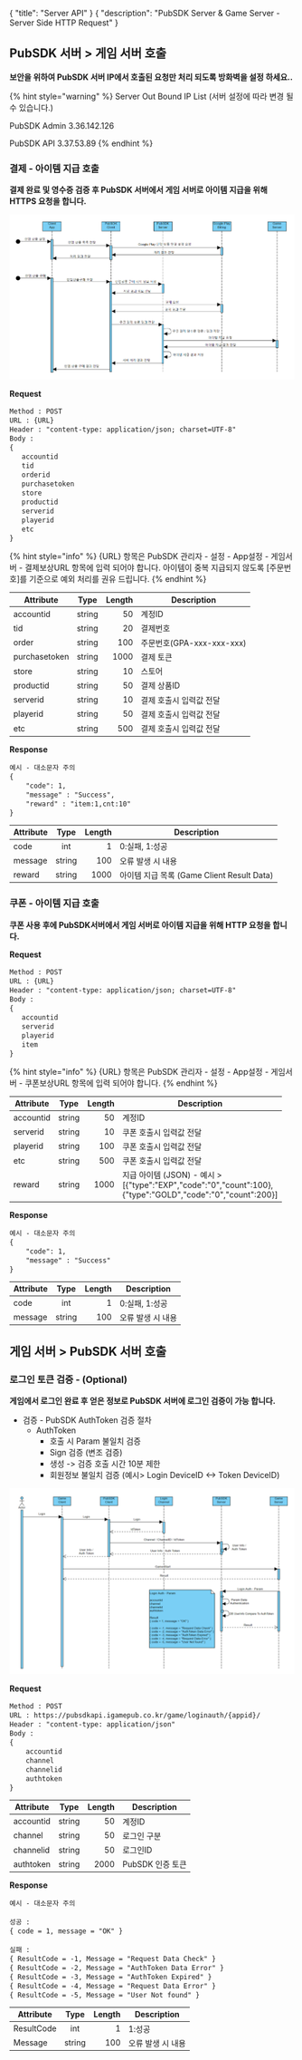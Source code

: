 { "title": "Server API" }
{ "description": "PubSDK Server & Game Server - Server Side HTTP Request" }

## PubSDK 서버 > 게임 서버 호출

**보안을 위하여 PubSDK 서버 IP에서 호출된 요청만 처리 되도록 방화벽을 설정 하세요..**

{% hint style="warning" %}
Server Out Bound IP List  (서버 설정에 따라 변경 될 수 있습니다.)

PubSDK Admin
3.36.142.126

PubSDK API
3.37.53.89
{% endhint %}

### 결제 - 아이템 지급 호출

**결제 완료 및 영수증 검증 후 PubSDK 서버에서 게임 서버로 아이템 지급을 위해 HTTPS 요청을 합니다.**

![Purchase Flow](https://github.com/gamepubcorp/guide/blob/main/image-server/01_purchase_flow.png?raw=true)

**Request**

```
Method : POST
URL : {URL}
Header : "content-type: application/json; charset=UTF-8"
Body : 
{
   accountid
   tid
   orderid
   purchasetoken
   store
   productid
   serverid
   playerid
   etc
}
```

{% hint style="info" %}
{URL} 항목은 PubSDK 관리자 - 설정 - App설정 - 게임서버 - 결제보상URL 항목에 입력 되어야 합니다.
아이템이 중복 지급되지 않도록 [주문번호]를 기준으로 예외 처리를 권유 드립니다.
{% endhint %}

| Attribute     | Type   | Length | Description               |
| ------------- | :----: | -----: | ------------------------- |
| accountid     | string | 50     | 계정ID                    |
| tid           | string | 20     | 결제번호                  |
| order         | string | 100    | 주문번호(GPA-xxx-xxx-xxx) |
| purchasetoken | string | 1000   | 결제 토큰                 |
| store         | string | 10     | 스토어                    |
| productid     | string | 50     | 결제 상품ID               |
| serverid      | string | 10     | 결제 호출시 입력값 전달   |
| playerid      | string | 50     | 결제 호출시 입력값 전달   |
| etc           | string | 500    | 결제 호출시 입력값 전달   |

**Response**
```
예시 - 대소문자 주의
{
    "code": 1,
    "message" : "Success",
    "reward" : "item:1,cnt:10"
}
```

| Attribute | Type   | Length | Description       |
| --------- | :----: | -----: | ----------------- |
| code      | int    | 1      | 0:실패, 1:성공    |
| message   | string | 100    | 오류 발생 시 내용 |
| reward    | string | 1000   | 아이템 지급 목록 (Game Client Result Data)  |

### 쿠폰 - 아이템 지급 호출

**쿠폰 사용 후에 PubSDK서버에서 게임 서버로 아이템 지급을 위해 HTTP 요청을 합니다.**

**Request**

```
Method : POST
URL : {URL}
Header : "content-type: application/json; charset=UTF-8"
Body : 
{
   accountid
   serverid
   playerid
   item
}
```

{% hint style="info" %}
{URL} 항목은 PubSDK 관리자 - 설정 - App설정 - 게임서버 - 쿠폰보상URL 항목에 입력 되어야 합니다.
{% endhint %}

| Attribute | Type   | Length | Description             |
| --------- | :----: | -----: | ----------------------- |
| accountid | string | 50     | 계정ID                  |
| serverid  | string | 10     | 쿠폰 호출시 입력값 전달 |
| playerid  | string | 100    | 쿠폰 호출시 입력값 전달 |
| etc       | string | 500    | 쿠폰 호출시 입력값 전달 |
| reward    | string | 1000   | 지급 아이템 (JSON) - 예시 > <br> [{"type":"EXP","code":"0","count":100}, <br> {"type":"GOLD","code":"0","count":200}] |

**Response**
```
예시 - 대소문자 주의
{
    "code": 1,
    "message" : "Success"
}
```

| Attribute | Type   | Length | Description       |
| --------- | :----: | -----: | ----------------- |
| code      | int    | 1      | 0:실패, 1:성공    |
| message   | string | 100    | 오류 발생 시 내용 |

## 게임 서버 > PubSDK 서버 호출

### 로그인 토큰 검증 - (Optional)

**게임에서 로그인 완료 후 얻은 정보로 PubSDK 서버에 로그인 검증이 가능 합니다.**

* 검증 - PubSDK AuthToken 검증 절차
  * AuthToken
    * 호출 시 Param 불일치 검증
    * Sign 검증 (변조 검증)
    * 생성 -> 검증 호출 시간 10분 제한
    * 회원정보 불일치 검증 (예시> Login DeviceID <-> Token DeviceID)      

![Login Flow](https://github.com/gamepubcorp/guide/blob/main/image-server/03_login_flow.png?raw=true)
        
**Request**
```
Method : POST
URL : https://pubsdkapi.igamepub.co.kr/game/loginauth/{appid}/
Header : "content-type: application/json"
Body : 
{
    accountid
    channel
    channelid
    authtoken
}
```

| Attribute  | Type   | Length | Description      |
| ---------- | :----: | -----: | ---------------- |
| accountid  | string | 50     | 계정ID           |
| channel    | string | 50     | 로그인 구분      |
| channelid  | string | 50     | 로그인ID         |
| authtoken  | string | 2000   | PubSDK 인증 토큰 |

**Response**

```
예시 - 대소문자 주의

성공 : 
{ code = 1, message = "OK" }

실패 :  
{ ResultCode = -1, Message = "Request Data Check" }
{ ResultCode = -2, Message = "AuthToken Data Error" }
{ ResultCode = -3, Message = "AuthToken Expired" }
{ ResultCode = -4, Message = "Request Data Error" }
{ ResultCode = -5, Message = "User Not found" }
```

| Attribute  | Type   | Length | Description       |
| ---------- | :----: | -----: | ----------------- |
| ResultCode | int    | 1      | 1:성공            |
| Message    | string | 100    | 오류 발생 시 내용 |

​